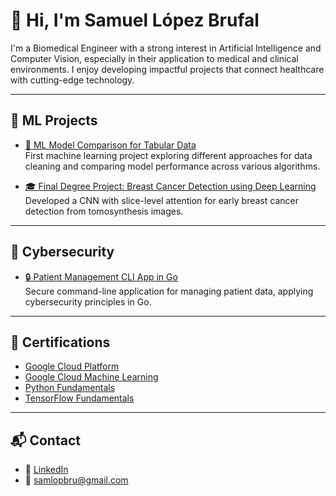 # 👋 Hi, I'm Samuel López Brufal

I'm a Biomedical Engineer with a strong interest in Artificial Intelligence and Computer Vision, especially in their application to medical and clinical environments. I enjoy developing impactful projects that connect healthcare with cutting-edge technology.

---

## 🚀 ML Projects

- [🧪 ML Model Comparison for Tabular Data](https://github.com/SamLopBru/FirstMLProject.git)  
  First machine learning project exploring different approaches for data cleaning and comparing model performance across various algorithms.
  
- [🎓 Final Degree Project: Breast Cancer Detection using Deep Learning](https://github.com/SamLopBru/FinalDegreeProject.git)  
  Developed a CNN with slice-level attention for early breast cancer detection from tomosynthesis images.


---

## 🔐 Cybersecurity
- [🔒 Patient Management CLI App in Go](https://github.com/SamLopBru/CiberSecurityGo.git)  
  Secure command-line application for managing patient data, applying cybersecurity principles in Go.

---

## 📜 Certifications
- [Google Cloud Platform](Certificates/EITC_certificated_GoogleCloudPlatform.pdf)  
- [Google Cloud Machine Learning](Certificates/EITC_certificated_GoogleCloudML.pdf)  
- [Python Fundamentals](Certificates/EITC_certificate_Python.pdf)
- [TensorFlow Fundamentals](Certificates/EITC_certificated_TFfundamentals.pdf)

---

## 📬 Contact
- 💼 [LinkedIn](https://www.linkedin.com/in/samuel-lópez-brufal-4345682b0)  
- 📧 samlopbru@gmail.com
